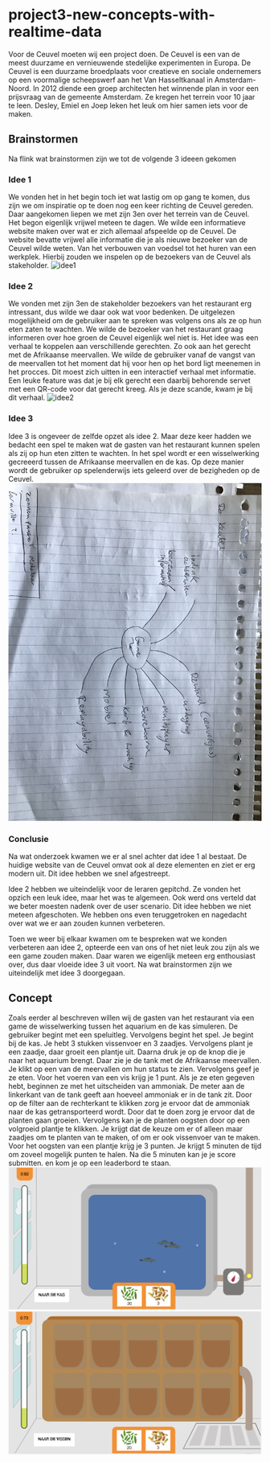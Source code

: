 # project3-new-concepts-with-realtime-data

Voor de Ceuvel moeten wij een project doen. De Ceuvel is een van de meest duurzame en vernieuwende stedelijke experimenten in Europa.
De Ceuvel is een duurzame broedplaats voor creatieve en sociale ondernemers op een voormalige scheepswerf aan het Van Hasseltkanaal in Amsterdam-Noord. In 2012 diende een groep architecten het winnende plan in voor een prijsvraag van de gemeente Amsterdam. Ze kregen het terrein voor 10 jaar te leen. Desley, Emiel en Joep leken het leuk om hier samen iets voor de maken.

## Brainstormen
Na flink wat brainstormen zijn we tot de volgende 3 ideeen gekomen

### Idee 1
We vonden het in het begin toch iet wat lastig om op gang te komen, dus zijn we om inspiratie op te doen nog een keer richting de Ceuvel gereden. Daar aangekomen liepen we met zijn 3en over het terrein van de Ceuvel. Het begon eigenlijk vrijwel meteen te dagen. We wilde een informatieve website maken over wat er zich allemaal afspeelde op de Ceuvel. De website bevatte vrijwel alle informatie die je als nieuwe bezoeker van de Ceuvel wilde weten. Van het verbouwen van voedsel tot het huren van een werkplek. Hierbij zouden we inspelen op de bezoekers van de Ceuvel als stakeholder.
![idee1](https://github.com/japgroevemaker/project3-new-concepts-with-realtime-data/blob/master/image/idee2.2.jpg)

### Idee 2
We vonden met zijn 3en de stakeholder bezoekers van het restaurant erg intressant, dus wilde we daar ook wat voor bedenken. De uitgelezen mogelijkheid om de gebruiker aan te spreken was volgens ons als ze op hun eten zaten te wachten. We wilde de bezoeker van het restaurant graag informeren over hoe groen de Ceuvel eigenlijk wel niet is. Het idee was een verhaal te koppelen aan verschillende gerechten. Zo ook aan het gerecht met de Afrikaanse meervallen. We wilde de gebruiker vanaf de vangst van de meervallen tot het moment dat hij voor hen op het bord ligt meenemen in het procces. Dit moest zich uitten in een interactief verhaal met informatie. Een leuke feature was dat je bij elk gerecht een daarbij behorende servet met een QR-code voor dat gerecht kreeg. Als je deze scande, kwam je bij dit verhaal.
![idee2](https://github.com/japgroevemaker/project3-new-concepts-with-realtime-data/blob/master/image/idee2.1.jpg)

### Idee 3
Idee 3 is ongeveer de zelfde opzet als idee 2. Maar deze keer hadden we bedacht een spel te maken wat de gasten van het restaurant kunnen spelen als zij op hun eten zitten te wachten. In het spel wordt er een wisselwerking gecreeerd tussen de Afrikaanse meervallen en de kas.
Op deze manier wordt de gebruiker op spelenderwijs iets geleerd over de bezigheden op de Ceuvel.
![Mindmap](https://github.com/japgroevemaker/project3-new-concepts-with-realtime-data/blob/master/image/idee3.1.jpg)

### Conclusie
Na wat onderzoek kwamen we er al snel achter dat idee 1 al bestaat. De huidige website van de Ceuvel omvat ook al deze elementen en ziet er erg modern uit. Dit idee hebben we snel afgestreept.

Idee 2 hebben we uiteindelijk voor de leraren gepitchd. Ze vonden het opzich een leuk idee, maar het was te algemeen. Ook werd ons verteld dat we beter moesten nadenk over de user scenario. Dit idee hebben we niet meteen afgeschoten. We hebben ons even teruggetroken en nagedacht over wat we er aan zouden kunnen verbeteren.

Toen we weer bij elkaar kwamen om te bespreken wat we konden verbeteren aan idee 2, opteerde een van ons of het niet leuk zou zijn als we een game zouden maken. Daar waren we eigenlijk meteen erg enthousiast over, dus daar vloeide idee 3 uit voort. Na wat brainstormen zijn we uiteindelijk met idee 3 doorgegaan.

## Concept
Zoals eerder al beschreven willen wij de gasten van het restaurant via een game de wisselwerking tussen het aquarium en de kas simuleren. De gebruiker begint met een speluitleg. Vervolgens begint het spel. Je begint bij de kas. Je hebt 3 stukken vissenvoer en 3 zaadjes. Vervolgens plant je een zaadje, daar groeit een plantje uit. Daarna druk je op de knop die je naar het aquarium brengt. Daar zie je de tank met de Afrikaanse meervallen. Je klikt op een van de meervallen om hun status te zien. Vervolgens geef je ze eten. Voor het voeren van een vis krijg je 1 punt. Als je ze eten gegeven hebt, beginnen ze met het uitscheiden van ammoniak. De meter aan de linkerkant van de tank geeft aan hoeveel ammoniak er in de tank zit. Door op de filter aan de rechterkant te klikken zorg je ervoor dat de ammoniak naar de kas getransporteerd wordt. Door dat te doen zorg je ervoor dat de planten gaan groeien. Vervolgens kan je de planten oogsten door op een volgroeid plantje te klikken. Je krijgt dat de keuze om er of alleen maar zaadjes om te planten van te maken, of om er ook vissenvoer van te maken. Voor het oogsten van een plantje krijg je 3 punten. Je krijgt 5 minuten de tijd om zoveel mogelijk punten te halen. Na die 5 minuten kan je je score submitten. en kom je op een leaderbord te staan.
![Eindidee](https://github.com/japgroevemaker/project3-new-concepts-with-realtime-data/blob/master/image/eind1.jpg)
![Eindidee](https://github.com/japgroevemaker/project3-new-concepts-with-realtime-data/blob/master/image/eind2.jpg)
